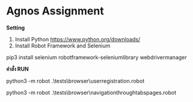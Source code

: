 # Agnos Assignment
**Setting**
1. Install Python https://www.python.org/downloads/
2. Install Robot Framework and Selenium

pip3 install selenium robotframework-seleniumlibrary webdrivermanager

**คำสั่ง RUN**

python3 -m robot .\tests\browser\userregistration.robot

python3 -m robot .\tests\browser\navigationthroughtabspages.robot
